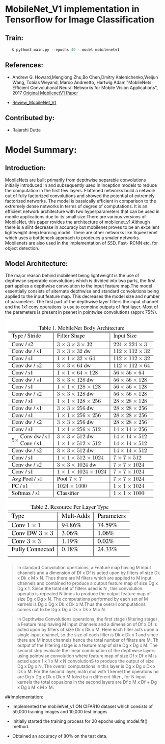 # MobileNet_V1 implementation in Tensorflow for Image Classification

## Train:
```py
   $ python3 main.py --epochs 40 --model mobilenetv1
```

## References:

* Andrew G. Howard,Menglong Zhu,Bo Chen,Dmitry Kalenichenko,Weijun Wang, Tobias Weyand, Marco Andreetto, Hartwig Adam,"MobileNets: Efficient Convolutional Neural Networks for Mobile Vision Applications", 2017 [Original MobilenetV1 Paper](https://arxiv.org/pdf/1704.04861.pdf)

* [Review_MobileNet_V1](https://towardsdatascience.com/review-mobilenetv1-depthwise-separable-convolution-light-weight-model-a382df364b69)


## Contributed by:

* Rajarshi Dutta

# Model Summary:

## Introduction:

MobileNets are built primarily from depthwise separable convolutions initially introduced in  and subsequently
used in Inception models  to reduce the computation in the first few layers. Flattened networks  build a network
out of fully factorized convolutions and showed the potential of extremely factorized networks. The model is bassically efficient in comparison to the extremely dense networks in terms of degree of computations. It is an efficient network architecture with two hyperparameters that can be used in mobile applications due to its small size.There are various versions of MobileNet, this paper rovides the architecture of mobilenet_v1.Although there is a sliht decrease in accuracy but mobilenet proves to be an excellent lightweight deep learning model. There are other networks like Squeezenet which uses a bottleneck approach to prodeucs a smaler networks. Mobilenets are also used in the implementation of SSD, Fast- RCNN  etc. for object detection.

## Model Architecture:

The major reason behind mobilenet being lightweight is the use of depthwise seperable convolutions which is divided into two parts, the first part applies a depthwise convolution to the input feature map.The model essentially consists of alternate depthwise and standard convolutions being applied to the input feature map. This decreases the model size and number of parameters. The first part of the depthwise layer filters the input channel and the 1x1 conv operations is use to combine outputs of first layer. Most of the parameters is present in psenet in pointwise convolutions (apprx 75%).


<img src="assets/architecture.png">

          
<img src="assets/resource.png">          


> In standard Convolution opertaions, a Feature map having M input channels and a dimension of Df x Df is acted upon by filters of size Dk x Dk x M x N. Thus there are M filters which are applied to M input channels and combined to produce a output feature map of size Dg x Dg x 1. Since the total set of filters used is N , this convolution operatio is repeated N times to produce the output feature map of size Dg x Dg x N. The computations performed by each set of M kernels is Dg x Dg x Dk x Dk x M.Thus the overall computations comes out to be Dg x Dg x Dk x Dk x M x N. 

> In Depthwise Convolutions operations, the first stage (filtering stage) , a Feature map having M input channels and a dimension of Df x Df is acted upon by filters of size Dk x Dk x M. Here each filter acts upon a single input channel, so the size of each filter is Dk x Dk x 1 and since there are M input channels hence the total number of filters are M. Th output of the filtering stage is a feature map of size Dg x Dg x M. The second step evaluate the linear combination of the depthwise layers using pointwise convolution where feature map of size Df x Df x M is acted upon 1 x 1 x M x N convolutionS to produce the output of size  Dg x Dg x N. The overall computations in this layer is Dg x Dg x Dk x Dk x M. For the second layer, matri mul with 1 kernel the operatons no are Dg x Dg x Dk x Dk x M foled bu n different filter , for N input kernels the total copuaions in the second layers are Df x M x Df + Dg x Dg x M x M x M.

##Implementation:

* Implemented the mobileNet_v1 ON CIFAR10 dataset which consists of 50,000 training images and 10,000 test images.

* Initially started the training process for 20 epochs using model.fit() method.

* Obtained an accuracy of 80% on the test data.

